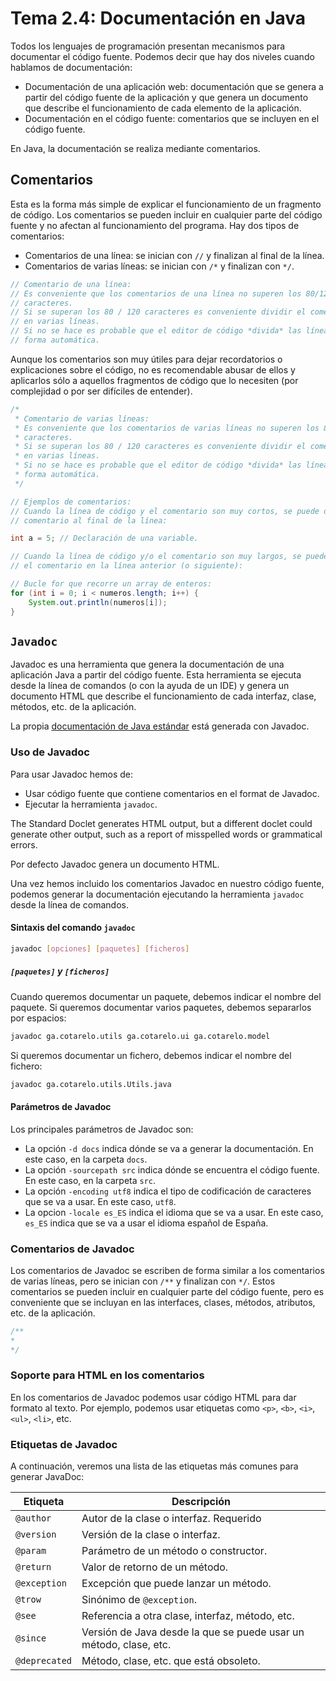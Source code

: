 # Tema 2.4: Documentación en Java

Todos los lenguajes de programación presentan mecanismos para documentar el código fuente. Podemos decir que hay dos niveles cuando hablamos de documentación:

* Documentación de una aplicación web: documentación que se genera a partir del código fuente de la aplicación y que genera un documento que describe el funcionamiento de cada elemento de la aplicación.
* Documentación en el código fuente: comentarios que se incluyen en el código fuente.

En Java, la documentación se realiza mediante comentarios.

## Comentarios

Esta es la forma más simple de explicar el funcionamiento de un fragmento de código. Los comentarios se pueden incluir en cualquier parte del código fuente y no afectan al funcionamiento del programa.
Hay dos tipos de comentarios:

* Comentarios de una línea: se inician con `//` y finalizan al final de la línea.
* Comentarios de varias líneas: se inician con `/*` y finalizan con `*/`.

```java
// Comentario de una línea:
// Es conveniente que los comentarios de una línea no superen los 80/120
// caracteres.
// Si se superan los 80 / 120 caracteres es conveniente dividir el comentario
// en varias líneas.
// Si no se hace es probable que el editor de código *divida* las líneas de
// forma automática.
```

Aunque los comentarios son muy útiles para dejar recordatorios o explicaciones sobre el código, no es recomendable abusar de ellos y aplicarlos sólo a aquellos fragmentos de código que lo necesiten (por complejidad o por ser difíciles de entender).

```java
/*
 * Comentario de varias líneas:
 * Es conveniente que los comentarios de varias líneas no superen los 80 / 120
 * caracteres.
 * Si se superan los 80 / 120 caracteres es conveniente dividir el comentario
 * en varias líneas.
 * Si no se hace es probable que el editor de código *divida* las líneas de
 * forma automática.
 */
```

```java
// Ejemplos de comentarios:
// Cuando la línea de código y el comentario son muy cortos, se puede dejar el
// comentario al final de la línea:

int a = 5; // Declaración de una variable.

// Cuando la línea de código y/o el comentario son muy largos, se puede dejar
// el comentario en la línea anterior (o siguiente):

// Bucle for que recorre un array de enteros:
for (int i = 0; i < numeros.length; i++) {
    System.out.println(numeros[i]);
}
```

## `Javadoc`

Javadoc es una herramienta que genera la documentación de una aplicación Java a partir del código fuente. Esta herramienta se ejecuta desde la línea de comandos (o con la ayuda de un IDE) y genera un documento HTML que describe el funcionamiento de cada interfaz, clase, métodos, etc. de la aplicación.

La propia [documentación de Java estándar](https://docs.oracle.com/en/java/javase/19/docs/api/index.html) está generada con Javadoc.

### Uso de Javadoc

Para usar Javadoc hemos de:

* Usar código fuente que contiene comentarios en el format de Javadoc.
* Ejecutar la herramienta `javadoc`.

The Standard Doclet generates HTML output, but a different doclet could generate other output, such as a report of misspelled words or grammatical errors.

Por defecto Javadoc genera un documento HTML.

Una vez hemos incluido los comentarios Javadoc en nuestro código fuente, podemos generar la documentación ejecutando la herramienta `javadoc` desde la línea de comandos.

#### Sintaxis del comando `javadoc`

```bash
javadoc [opciones] [paquetes] [ficheros]
```

##### `[paquetes]` y `[ficheros]`

Cuando queremos documentar un paquete, debemos indicar el nombre del paquete. Si queremos documentar varios paquetes, debemos separarlos por espacios:

```bash
javadoc ga.cotarelo.utils ga.cotarelo.ui ga.cotarelo.model
```

Si queremos documentar un fichero, debemos indicar el nombre del fichero:

```bash
javadoc ga.cotarelo.utils.Utils.java
```

#### Parámetros de Javadoc

Los principales parámetros de Javadoc son:

* La opción `-d docs` indica dónde se va a generar la documentación. En este caso, en la carpeta `docs`.
* La opción `-sourcepath src` indica dónde se encuentra el código fuente. En este caso, en la carpeta `src`.
* La opción `-encoding utf8` indica el tipo de codificación de caracteres que se va a usar. En este caso, `utf8`.
* La opcion `-locale es_ES` indica el idioma que se va a usar. En este caso, `es_ES` indica que se va a usar el idioma español de España.




### Comentarios de Javadoc

Los comentarios de Javadoc se escriben de forma similar a los comentarios de varias líneas, pero se inician con `/**` y finalizan con `*/`. Estos comentarios se pueden incluir en cualquier parte del código fuente, pero es conveniente que se incluyan en las interfaces, clases, métodos, atributos, etc. de la aplicación.

```java
/** 
*
*/
```

### Soporte para HTML en los comentarios

En los comentarios de Javadoc podemos usar código HTML para dar formato al texto. Por ejemplo, podemos usar etiquetas como `<p>`, `<b>`, `<i>`, `<ul>`, `<li>`, etc.

### Etiquetas de Javadoc

A continuación, veremos una lista de las etiquetas más comunes para generar JavaDoc:

| Etiqueta      | Descripción                                                       |
| ------------- | ----------------------------------------------------------------- |
| `@author`     | Autor de la clase o interfaz. Requerido                           |
| `@version`    | Versión de la clase o interfaz.                                   |
| `@param`      | Parámetro de un método o constructor.                             |
| `@return`     | Valor de retorno de un método.                                    |
| `@exception`  | Excepción que puede lanzar un método.                             |
| `@trow`       | Sinónimo de `@exception`.                                         |
| `@see`        | Referencia a otra clase, interfaz, método, etc.                   |
| `@since`      | Versión de Java desde la que se puede usar un método, clase, etc. |
| `@deprecated` | Método, clase, etc. que está obsoleto.                            |
